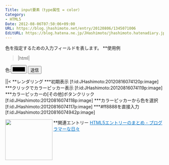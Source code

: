 ```yaml
---
Title: input要素（type属性 = color）
Category:
- HTML5
Date: 2012-08-06T07:50:06+09:00
URL: https://blog.jhashimoto.net/entry/20120806/1345071006
EditURL: https://blog.hatena.ne.jp/JHashimoto/jhashimoto.hatenadiary.jp/atom/entry/12921228815717255947
---
```


色を指定するための入力フィールドを表します。
**使用例
>|html|
<!DOCTYPE html>
<html lang="ja">
<head>
<title>Hello! HTML5></title>
<meta charset="UTF-8">
</head>
<body>
    <form action="hoge.cgi" method="post">
        <p>
            色:<input type="color" id="color" />
            <input type="submit" value="送信" />
        </p>
    </form>
</body>
||<
**レンダリング
***初期表示
[f:id:JHashimoto:20120816074120p:image]
***クリックでカラーピッカー表示
[f:id:JHashimoto:20120816074119p:image]
***カラーピッカーの[その他]ボタンクリック
[f:id:JHashimoto:20120816074118p:image]
***カラーピッカーから色を選択
[f:id:JHashimoto:20120816074117p:image]
***#ff8888を直接入力
[f:id:JHashimoto:20120816074942p:image]

**関連エントリー
<a href="http://d.hatena.ne.jp/JHashimoto/20120518/1337642816" target="_blank" rel="nofollow"><img class="alignleft" align="left" border="0" src="http://capture.heartrails.com/150x130/shadow?http://d.hatena.ne.jp/JHashimoto/20120518/1337642816" alt="" width="150" height="130" /></a><a style="color:#0070C5;" href="http://d.hatena.ne.jp/JHashimoto/20120518/1337642816" target="_blank" rel="nofollow">HTML5エントリーのまとめ - プログラマーな日々</a><a href="http://b.hatena.ne.jp/entry/http://d.hatena.ne.jp/JHashimoto/20120518/1337642816" target="_blank"><img border="0" src="http://b.hatena.ne.jp/entry/image/http://d.hatena.ne.jp/JHashimoto/20120518/1337642816" alt="" /></a><br style="clear:both;" />
